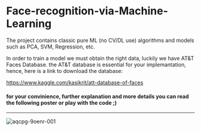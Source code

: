 # Face-recognition-via-Machine-Learning
The project contains classic pure ML (no CV/DL use) algorithms and models such as PCA, SVM, Regression, etc.

In order to train a model we must obtain the right data, luckily we have AT&T Faces Database.
the AT&T database is essential for your implemantation, hence, here is a link to download the database:

https://www.kaggle.com/kasikrit/att-database-of-faces

#### for your convinience, further explanation and more details you can read the following poster or play with the code ;)
_________________________________________________________________________________________________
![aqcpg-9oenr-001](https://user-images.githubusercontent.com/44063183/71025997-e8f84700-2110-11ea-8a0f-d7cecb92f9ce.jpg)
